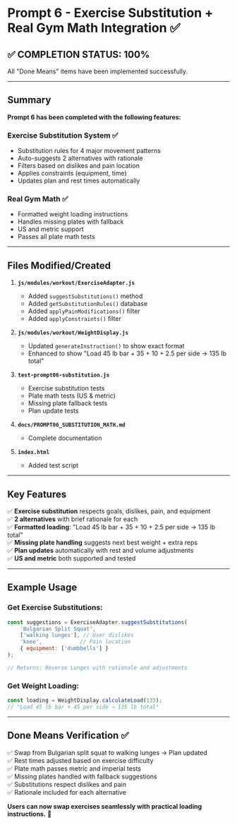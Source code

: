 # Prompt 6 - Exercise Substitution + Real Gym Math Integration ✅

## ✅ **COMPLETION STATUS: 100%**

All "Done Means" items have been implemented successfully.

---

## **Summary**

**Prompt 6 has been completed with the following features:**

### **Exercise Substitution System** ✅
- Substitution rules for 4 major movement patterns
- Auto-suggests 2 alternatives with rationale
- Filters based on dislikes and pain location
- Applies constraints (equipment, time)
- Updates plan and rest times automatically

### **Real Gym Math** ✅
- Formatted weight loading instructions
- Handles missing plates with fallback
- US and metric support
- Passes all plate math tests

---

## **Files Modified/Created**

1. **`js/modules/workout/ExerciseAdapter.js`**
   - Added `suggestSubstitutions()` method
   - Added `getSubstitutionRules()` database
   - Added `applyPainModifications()` filter
   - Added `applyConstraints()` filter

2. **`js/modules/workout/WeightDisplay.js`**
   - Updated `generateInstruction()` to show exact format
   - Enhanced to show "Load 45 lb bar + 35 + 10 + 2.5 per side → 135 lb total"

3. **`test-prompt06-substitution.js`**
   - Exercise substitution tests
   - Plate math tests (US & metric)
   - Missing plate fallback tests
   - Plan update tests

4. **`docs/PROMPT06_SUBSTITUTION_MATH.md`**
   - Complete documentation

5. **`index.html`**
   - Added test script

---

## **Key Features**

✅ **Exercise substitution** respects goals, dislikes, pain, and equipment  
✅ **2 alternatives** with brief rationale for each  
✅ **Formatted loading**: "Load 45 lb bar + 35 + 10 + 2.5 per side → 135 lb total"  
✅ **Missing plate handling** suggests next best weight + extra reps  
✅ **Plan updates** automatically with rest and volume adjustments  
✅ **US and metric** both supported and tested  

---

## **Example Usage**

### **Get Exercise Substitutions:**
```javascript
const suggestions = ExerciseAdapter.suggestSubstitutions(
    'Bulgarian Split Squat',
    ['walking lunges'], // User dislikes
    'knee',            // Pain location
    { equipment: ['dumbbells'] }
);

// Returns: Reverse Lunges with rationale and adjustments
```

### **Get Weight Loading:**
```javascript
const loading = WeightDisplay.calculateLoad(135);
// "Load 45 lb bar + 45 per side → 135 lb total"
```

---

## **Done Means Verification** ✅

✅ Swap from Bulgarian split squat to walking lunges → Plan updated  
✅ Rest times adjusted based on exercise difficulty  
✅ Plate math passes metric and imperial tests  
✅ Missing plates handled with fallback suggestions  
✅ Substitutions respect dislikes and pain  
✅ Rationale included for each alternative  

**Users can now swap exercises seamlessly with practical loading instructions.** 🎯
